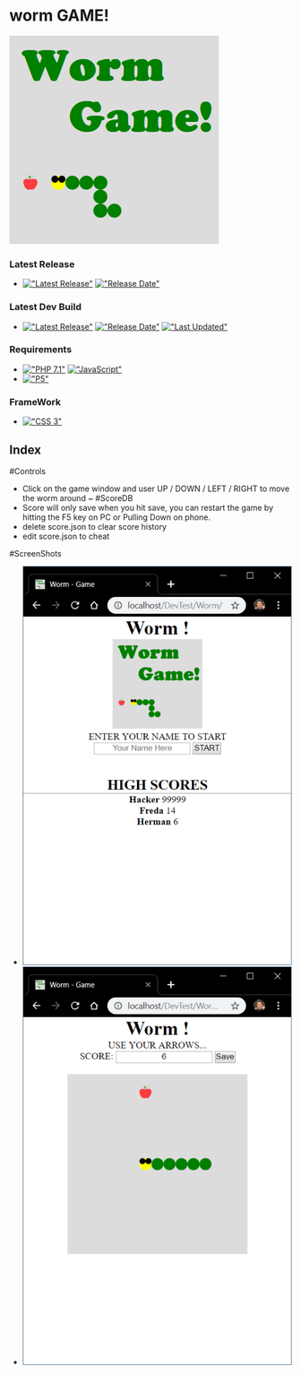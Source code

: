 # worm GAME!
<img src="https://github.com/HermanRas/WormGame/blob/master/ScreenShots/Logo.png" alt="#WormGameLogo">

### Latest Release
 - [!["Latest Release"](https://img.shields.io/github/release/hermanras/wormgame.svg)](https://github.com/HermanRas/wormgame/releases)
[!["Release Date"](https://img.shields.io/github/release-date/hermanras/wormgame.svg)](https://github.com/HermanRas/wormgame/releases)

### Latest Dev Build
 - [!["Latest Release"](https://img.shields.io/github/release-pre/hermanras/wormgame.svg)](https://github.com/HermanRas/wormgame/releases)
[!["Release Date"](https://img.shields.io/github/release-date-pre/hermanras/wormgame.svg)](https://github.com/HermanRas/wormgame/releases)
[!["Last Updated"](https://img.shields.io/github/last-commit/hermanras/wormgame.svg)](https://github.com/HermanRas/wormgame/releases)

### Requirements
 - [!["PHP 7.1"](https://img.shields.io/badge/PHP-7.1%5E-blue.svg)](https://www.php.net/)
[!["JavaScript"](https://img.shields.io/badge/JavaScript-1.8%5E-blue.svg)](https://developer.mozilla.org/en-US/docs/Web/JavaScript)
 - [!["P5"](https://img.shields.io/badge/P5js-5-blue.svg)](https://P5js.org/)

### FrameWork 
 - [!["CSS 3"](https://img.shields.io/badge/CSS-3-blue.svg)](http://www.css3.info/)


## Index
#Controls
- Click on the game window and user UP / DOWN / LEFT / RIGHT to move the worm around ~
#ScoreDB
- Score will only save when you hit save, you can restart the game by hitting the F5 key on PC or Pulling Down on phone.
- delete score.json to clear score history
- edit score.json to cheat

#ScreenShots
 - <img src="https://github.com/HermanRas/WormGame/blob/master/ScreenShots/Menu.png" alt="#wormGame-Menu">
 - <img src="https://github.com/HermanRas/WormGame/blob/master/ScreenShots/Game.png" alt="#wormGame-Game">
